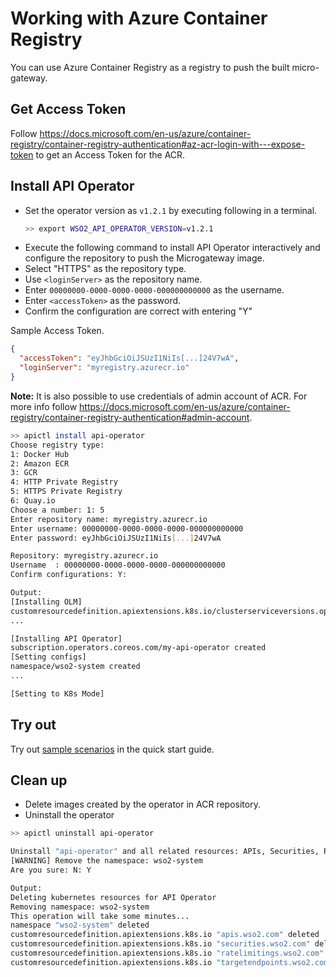 # Working with Azure Container Registry

You can use Azure Container Registry as a registry to push the built micro-gateway.

## Get Access Token

Follow https://docs.microsoft.com/en-us/azure/container-registry/container-registry-authentication#az-acr-login-with---expose-token
to get an Access Token for the ACR.

## Install API Operator

- Set the operator version as `v1.2.1` by executing following in a terminal.
    ```sh
    >> export WSO2_API_OPERATOR_VERSION=v1.2.1
    ```
- Execute the following command to install API Operator interactively and configure the repository to push the
  Microgateway image.
- Select "HTTPS" as the repository type.
- Use `<loginServer>` as the repository name.
- Enter `00000000-0000-0000-0000-000000000000` as the username.
- Enter `<accessToken>` as the password.
- Confirm the configuration are correct with entering "Y"

Sample Access Token.
```json
{
  "accessToken": "eyJhbGciOiJSUzI1NiIs[...]24V7wA",
  "loginServer": "myregistry.azurecr.io"
}
```

**Note:** It is also possible to use credentials of admin account of ACR.
For more info follow https://docs.microsoft.com/en-us/azure/container-registry/container-registry-authentication#admin-account.

```sh
>> apictl install api-operator
Choose registry type:
1: Docker Hub
2: Amazon ECR
3: GCR
4: HTTP Private Registry
5: HTTPS Private Registry
6: Quay.io
Choose a number: 1: 5
Enter repository name: myregistry.azurecr.io
Enter username: 00000000-0000-0000-0000-000000000000
Enter password: eyJhbGciOiJSUzI1NiIs[...]24V7wA

Repository: myregistry.azurecr.io
Username  : 00000000-0000-0000-0000-000000000000
Confirm configurations: Y:
```

```sh
Output:
[Installing OLM]
customresourcedefinition.apiextensions.k8s.io/clusterserviceversions.operators.coreos.com created
...

[Installing API Operator]
subscription.operators.coreos.com/my-api-operator created
[Setting configs]
namespace/wso2-system created
...

[Setting to K8s Mode]
```

## Try out
Try out [sample scenarios](../../GettingStarted/quick-start-guide.md#sample-scenarios) in the quick start guide.

## Clean up

- Delete images created by the operator in ACR repository.
- Uninstall the operator

```sh
>> apictl uninstall api-operator

Uninstall "api-operator" and all related resources: APIs, Securities, Rate Limitings and Target Endpoints
[WARNING] Remove the namespace: wso2-system
Are you sure: N: Y
```

```sh
Output:
Deleting kubernetes resources for API Operator
Removing namespace: wso2-system
This operation will take some minutes...
namespace "wso2-system" deleted
customresourcedefinition.apiextensions.k8s.io "apis.wso2.com" deleted
customresourcedefinition.apiextensions.k8s.io "securities.wso2.com" deleted
customresourcedefinition.apiextensions.k8s.io "ratelimitings.wso2.com" deleted
customresourcedefinition.apiextensions.k8s.io "targetendpoints.wso2.com" deleted
```